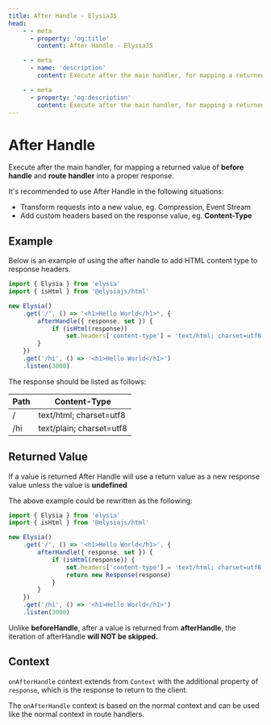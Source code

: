 ```yaml
---
title: After Handle - ElysiaJS
head:
    - - meta
      - property: 'og:title'
        content: After Handle - ElysiaJS

    - - meta
      - name: 'description'
        content: Execute after the main handler, for mapping a returned value of "before handle" and "route handler" into a proper response. It's recommended to use After Handle in the following situations. 1. Transform requests into a new value, eg. Compression, Event Stream. 2. Add custom headers based on the response value, eg. **Content-Type**

    - - meta
      - property: 'og:description'
        content: Execute after the main handler, for mapping a returned value of "before handle" and "route handler" into a proper response. It's recommended to use After Handle in the following situations. 1. Transform requests into a new value, eg. Compression, Event Stream. 2. Add custom headers based on the response value, eg. **Content-Type**
---
```


# After Handle

Execute after the main handler, for mapping a returned value of **before handle** and **route handler** into a proper response.

It's recommended to use After Handle in the following situations:

-   Transform requests into a new value, eg. Compression, Event Stream
-   Add custom headers based on the response value, eg. **Content-Type**

## Example

Below is an example of using the after handle to add HTML content type to response headers.

```typescript twoslash
import { Elysia } from 'elysia'
import { isHtml } from '@elysiajs/html'

new Elysia()
    .get('/', () => '<h1>Hello World</h1>', {
        afterHandle({ response, set }) {
            if (isHtml(response))
                set.headers['content-type'] = 'text/html; charset=utf8'
        }
    })
    .get('/hi', () => '<h1>Hello World</h1>')
    .listen(3000)
```

The response should be listed as follows:

| Path | Content-Type             |
| ---- | ------------------------ |
| /    | text/html; charset=utf8  |
| /hi  | text/plain; charset=utf8 |

## Returned Value

If a value is returned After Handle will use a return value as a new response value unless the value is **undefined**

The above example could be rewritten as the following:

```typescript twoslash
import { Elysia } from 'elysia'
import { isHtml } from '@elysiajs/html'

new Elysia()
    .get('/', () => '<h1>Hello World</h1>', {
        afterHandle({ response, set }) {
            if (isHtml(response)) {
                set.headers['content-type'] = 'text/html; charset=utf8'
                return new Response(response)
            }
        }
    })
    .get('/hi', () => '<h1>Hello World</h1>')
    .listen(3000)
```

Unlike **beforeHandle**, after a value is returned from **afterHandle**, the iteration of afterHandle **will **NOT** be skipped.**

## Context

`onAfterHandle` context extends from `Context` with the additional property of `response`, which is the response to return to the client.

The `onAfterHandle` context is based on the normal context and can be used like the normal context in route handlers.